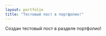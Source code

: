 ```yaml
---
layout: portfolio
title: "Тестовый пост в портфолио!"
---
```


Создан тестовый пост в разделе портфолио!
